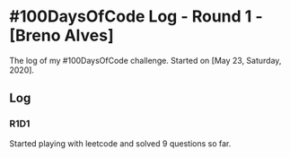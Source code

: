 # #100DaysOfCode Log - Round 1 - [Breno Alves]

The log of my #100DaysOfCode challenge. Started on [May 23, Saturday, 2020].

## Log

### R1D1

Started playing with leetcode and solved 9 questions so far.
